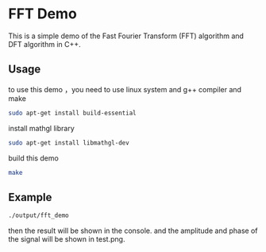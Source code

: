 # FFT Demo
This is a simple demo of the Fast Fourier Transform (FFT) algorithm and DFT algorithm in C++.
## Usage
to use this demo ，you need to use linux system and g++ compiler and make

``` bash
sudo apt-get install build-essential
```
install mathgl library
``` bash
sudo apt-get install libmathgl-dev
```
build this demo
``` bash
make
```
## Example
``` bash
./output/fft_demo
```
then the result will be shown in the console.
and the amplitude and phase of the signal will be shown in test.png.